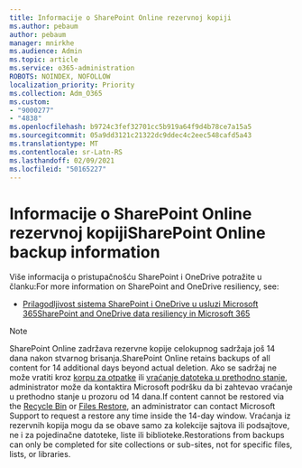 ```yaml
---
title: Informacije o SharePoint Online rezervnoj kopiji
ms.author: pebaum
author: pebaum
manager: mnirkhe
ms.audience: Admin
ms.topic: article
ms.service: o365-administration
ROBOTS: NOINDEX, NOFOLLOW
localization_priority: Priority
ms.collection: Adm_O365
ms.custom:
- "9000277"
- "4838"
ms.openlocfilehash: b9724c3fef32701cc5b919a64f9d4b78ce7a15a5
ms.sourcegitcommit: 05a9dd3121c21322dc9ddec4c2eec548cafd5a43
ms.translationtype: MT
ms.contentlocale: sr-Latn-RS
ms.lasthandoff: 02/09/2021
ms.locfileid: "50165227"
---
```

# <a name="sharepoint-online-backup-information"></a><span data-ttu-id="92c59-102">Informacije o SharePoint Online rezervnoj kopiji</span><span class="sxs-lookup"><span data-stu-id="92c59-102">SharePoint Online backup information</span></span>

<span data-ttu-id="92c59-103">Više informacija o pristupačnošću SharePoint i OneDrive potražite u članku:</span><span class="sxs-lookup"><span data-stu-id="92c59-103">For more information on SharePoint and OneDrive resiliency, see:</span></span>

- [<span data-ttu-id="92c59-104">Prilagodljivost sistema SharePoint i OneDrive u usluzi Microsoft 365</span><span class="sxs-lookup"><span data-stu-id="92c59-104">SharePoint and OneDrive data resiliency in Microsoft 365</span></span>](https://docs.microsoft.com/compliance/assurance/assurance-sharepoint-onedrive-data-resiliency)

> [!NOTE]
> <span data-ttu-id="92c59-105">SharePoint Online zadržava rezervne kopije celokupnog sadržaja još 14 dana nakon stvarnog brisanja.</span><span class="sxs-lookup"><span data-stu-id="92c59-105">SharePoint Online retains backups of all content for 14 additional days beyond actual deletion.</span></span> <span data-ttu-id="92c59-106">Ako se sadržaj ne može vratiti kroz [korpu za otpatke](https://support.microsoft.com/office/restore-deleted-items-from-the-site-collection-recycle-bin-5fa924ee-16d7-487b-9a0a-021b9062d14b) ili [vraćanje datoteka u prethodno stanje](https://support.microsoft.com/office/restore-your-onedrive-fa231298-759d-41cf-bcd0-25ac53eb8a15), administrator može da kontaktira Microsoft podršku da bi zahtevao vraćanje u prethodno stanje u prozoru od 14 dana.</span><span class="sxs-lookup"><span data-stu-id="92c59-106">If content cannot be restored via the [Recycle Bin](https://support.microsoft.com/office/restore-deleted-items-from-the-site-collection-recycle-bin-5fa924ee-16d7-487b-9a0a-021b9062d14b) or [Files Restore](https://support.microsoft.com/office/restore-your-onedrive-fa231298-759d-41cf-bcd0-25ac53eb8a15), an administrator can contact Microsoft Support to request a restore any time inside the 14-day window.</span></span> <span data-ttu-id="92c59-107">Vraćanja iz rezervnih kopija mogu da se obave samo za kolekcije sajtova ili podsajtove, ne i za pojedinačne datoteke, liste ili biblioteke.</span><span class="sxs-lookup"><span data-stu-id="92c59-107">Restorations from backups can only be completed for site collections or sub-sites, not for specific files, lists, or libraries.</span></span>
